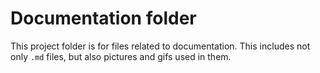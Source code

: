 # Documentation folder

This project folder is for files related to documentation. This includes not only `.md` files, but also pictures and gifs used in them.

